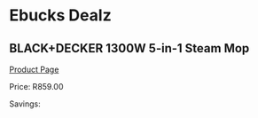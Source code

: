 
# Ebucks Dealz
## BLACK+DECKER 1300W 5-in-1 Steam Mop
[Product Page](https://www.ebucks.com/web/shop/productSelected.do?prodId=1010949278&catId=998409624)

Price: R859.00

Savings: 


	